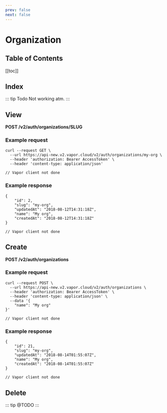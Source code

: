 ```yaml
---
prev: false
next: false
---
```

# Organization

## Table of Contents

[[toc]]

## Index

::: tip Todo
Not working atm.
:::

## View

**POST /v2/auth/organizations/SLUG**

### Example request

<tabs>
    <tab name="CURL">
<pre><code class="language-bash">curl --request GET \
  --url https://api-new.v2.vapor.cloud/v2/auth/organizations/my-org \
  --header 'authorization: Bearer AccessToken' \
  --header 'content-type: application/json'
</code></pre>
    </tab>
    <tab name="Vapor">
<pre><code class="language-swift">// Vapor client not done</code></pre>      
    </tab>
</tabs>

### Example response

<tabs>
    <tab name="CURL">
<pre><code class="language-json">{
	"id": 2,
	"slug": "my-org",
	"updatedAt": "2018-08-12T14:31:18Z",
	"name": "My org",
	"createdAt": "2018-08-12T14:31:18Z"
}
</code></pre>
    </tab>
    <tab name="Vapor">
<pre><code class="language-swift">// Vapor client not done</code></pre>      
    </tab>
</tabs>

## Create

**POST /v2/auth/organizations**

### Example request

<tabs>
    <tab name="CURL">
<pre><code class="language-bash">curl --request POST \
  --url https://api-new.v2.vapor.cloud/v2/auth/organizations \
  --header 'authorization: Bearer AccessToken' \
  --header 'content-type: application/json' \
  --data '{
	"name": "My org"
}'
</code></pre>
    </tab>
    <tab name="Vapor">
<pre><code class="language-swift">// Vapor client not done</code></pre>      
    </tab>
</tabs>

### Example response

<tabs>
    <tab name="CURL">
<pre><code class="language-json">{
	"id": 21,
	"slug": "my-org",
	"updatedAt": "2018-08-14T01:55:07Z",
	"name": "My org",
	"createdAt": "2018-08-14T01:55:07Z"
}
</code></pre>
    </tab>
    <tab name="Vapor">
<pre><code class="language-swift">// Vapor client not done</code></pre>      
    </tab>
</tabs>

## Delete

::: tip
@TODO
:::
